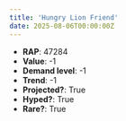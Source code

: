 ```yaml
---
title: 'Hungry Lion Friend'
date: 2025-08-06T00:00:00Z
---
```

- **RAP**: 47284
- **Value**: -1
- **Demand level**: -1
- **Trend**: -1
- **Projected?**: True
- **Hyped?**: True
- **Rare?**: True
